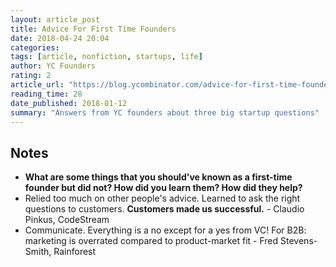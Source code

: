 ```yaml
---
layout: article_post
title: Advice For First Time Founders
date: 2018-04-24 20:04
categories:
tags: [article, nonfiction, startups, life]
author: YC Founders
rating: 2
article_url: "https://blog.ycombinator.com/advice-for-first-time-founders/"
reading_time: 28
date_published: 2018-01-12
summary: "Answers from YC founders about three big startup questions"
---
```


## Notes

* **What are some things that you should've known as a first-time founder
  but did not? How did you learn them? How did they help?**
* Relied too much on other people's advice. Learned to ask the right
  questions to customers. **Customers made us successful.** - Claudio
  Pinkus, CodeStream
* Communicate. Everything is a no except for a yes from VC! For B2B:
  marketing is overrated compared to product-market fit - Fred
  Stevens-Smith, Rainforest
